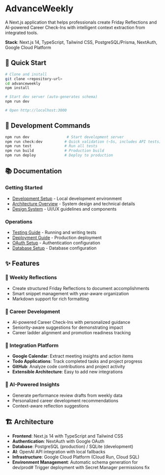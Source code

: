 # AdvanceWeekly

A Next.js application that helps professionals create Friday Reflections and AI-powered Career Check-Ins with intelligent context extraction from integrated tools.

**Stack**: Next.js 14, TypeScript, Tailwind CSS, PostgreSQL/Prisma, NextAuth, Google Cloud Platform

## 🚀 Quick Start

```bash
# Clone and install
git clone <repository-url>
cd advanceweekly
npm install

# Start dev server (auto-generates schema)
npm run dev

# Open http://localhost:3000
```

## 🔧 Development Commands

```bash
npm run dev                 # Start development server
npm run check:dev          # Quick validation (~5s, includes API tests)
npm run test               # Run all tests
npm run build              # Production build
npm run deploy             # Deploy to production
```

## 📚 Documentation

### Getting Started
- [Development Setup](./docs/DEVELOPMENT.md) - Local development environment
- [Architecture Overview](./docs/ARCHITECTURE.md) - System design and technical details
- [Design System](./docs/DESIGN_SYSTEM.md) - UI/UX guidelines and components

### Operations
- [Testing Guide](./docs/TESTING.md) - Running and writing tests  
- [Deployment Guide](./docs/DEPLOYMENT.md) - Production deployment
- [OAuth Setup](./docs/OAUTH_SETUP.md) - Authentication configuration
- [Database Setup](./docs/DATABASE_SETUP.md) - Database configuration

## ✨ Features

### 📝 Weekly Reflections
- Create structured Friday Reflections to document accomplishments
- Smart snippet management with year-aware organization  
- Markdown support for rich formatting

### 🚀 Career Development
- AI-powered Career Check-Ins with personalized guidance
- Seniority-aware suggestions for demonstrating impact
- Career ladder alignment and promotion readiness tracking

### 🔗 Integration Platform
- **Google Calendar**: Extract meeting insights and action items
- **Todo Applications**: Track completed tasks and project progress  
- **GitHub**: Analyze code contributions and project activity
- **Extensible Architecture**: Easy to add new integrations

### 🤖 AI-Powered Insights
- Generate performance review drafts from weekly data
- Personalized career development recommendations
- Context-aware reflection suggestions

## 🏗️ Architecture

- **Frontend**: Next.js 14 with TypeScript and Tailwind CSS
- **Authentication**: NextAuth with Google OAuth
- **Database**: PostgreSQL (production) / SQLite (development)
- **AI**: OpenAI API integration with local fallbacks
- **Infrastructure**: Google Cloud Platform (Cloud Run, Cloud SQL)
- **Environment Management**: Automatic schema generation for dev/prod# Trigger deployment with Secret Manager permissions fix
